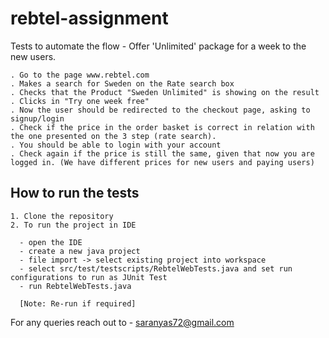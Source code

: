 # rebtel-assignment
Tests to automate the flow - Offer 'Unlimited' package for a week to the new users.

    . Go to the page www.rebtel.com
    . Makes a search for Sweden on the Rate search box
    . Checks that the Product "Sweden Unlimited" is showing on the result
    . Clicks in "Try one week free"
    . Now the user should be redirected to the checkout page, asking to signup/login
    . Check if the price in the order basket is correct in relation with the one presented on the 3 step (rate search).
    . You should be able to login with your account
    . Check again if the price is still the same, given that now you are logged in. (We have different prices for new users and paying users)

## How to run the tests

    1. Clone the repository
    2. To run the project in IDE 
    
      - open the IDE
      - create a new java project
      - file import -> select existing project into workspace
      - select src/test/testscripts/RebtelWebTests.java and set run configurations to run as JUnit Test
      - run RebtelWebTests.java 
      
      [Note: Re-run if required]
      
 For any queries reach out to - saranyas72@gmail.com
